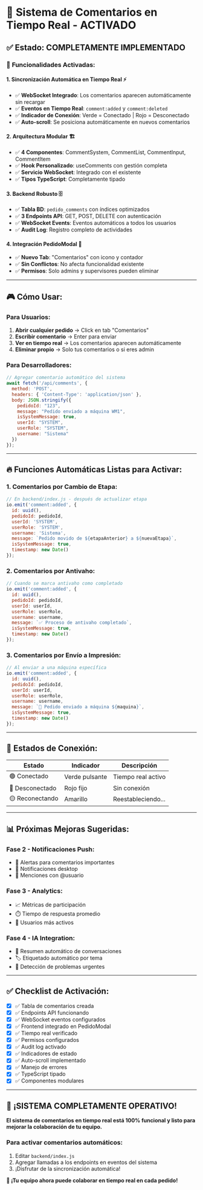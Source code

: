# 🚀 Sistema de Comentarios en Tiempo Real - ACTIVADO

## ✅ **Estado: COMPLETAMENTE IMPLEMENTADO**

### 🔧 **Funcionalidades Activadas:**

#### **1. Sincronización Automática en Tiempo Real ⚡**
- ✅ **WebSocket Integrado**: Los comentarios aparecen automáticamente sin recargar
- ✅ **Eventos en Tiempo Real**: `comment:added` y `comment:deleted`
- ✅ **Indicador de Conexión**: Verde = Conectado | Rojo = Desconectado
- ✅ **Auto-scroll**: Se posiciona automáticamente en nuevos comentarios

#### **2. Arquitectura Modular 🏗️**
- ✅ **4 Componentes**: CommentSystem, CommentList, CommentInput, CommentItem
- ✅ **Hook Personalizado**: useComments con gestión completa
- ✅ **Servicio WebSocket**: Integrado con el existente
- ✅ **Tipos TypeScript**: Completamente tipado

#### **3. Backend Robusto 🗄️**
- ✅ **Tabla BD**: `pedido_comments` con índices optimizados
- ✅ **3 Endpoints API**: GET, POST, DELETE con autenticación
- ✅ **WebSocket Events**: Eventos automáticos a todos los usuarios
- ✅ **Audit Log**: Registro completo de actividades

#### **4. Integración PedidoModal 🎯**
- ✅ **Nuevo Tab**: "Comentarios" con icono y contador
- ✅ **Sin Conflictos**: No afecta funcionalidad existente
- ✅ **Permisos**: Solo admins y supervisores pueden eliminar

---

## 🎮 **Cómo Usar:**

### **Para Usuarios:**
1. **Abrir cualquier pedido** → Click en tab "Comentarios"
2. **Escribir comentario** → Enter para enviar
3. **Ver en tiempo real** → Los comentarios aparecen automáticamente
4. **Eliminar propio** → Solo tus comentarios o si eres admin

### **Para Desarrolladores:**
```javascript
// Agregar comentario automático del sistema
await fetch('/api/comments', {
  method: 'POST',
  headers: { 'Content-Type': 'application/json' },
  body: JSON.stringify({
    pedidoId: "123",
    message: "Pedido enviado a máquina WM1",
    isSystemMessage: true,
    userId: "SYSTEM",
    userRole: "SYSTEM", 
    username: "Sistema"
  })
});
```

---

## 🔥 **Funciones Automáticas Listas para Activar:**

### **1. Comentarios por Cambio de Etapa:**
```javascript
// En backend/index.js - después de actualizar etapa
io.emit('comment:added', {
  id: uuid(),
  pedidoId: pedidoId,
  userId: 'SYSTEM',
  userRole: 'SYSTEM',
  username: 'Sistema',
  message: `Pedido movido de ${etapaAnterior} a ${nuevaEtapa}`,
  isSystemMessage: true,
  timestamp: new Date()
});
```

### **2. Comentarios por Antivaho:**
```javascript
// Cuando se marca antivaho como completado
io.emit('comment:added', {
  id: uuid(),
  pedidoId: pedidoId,
  userId: userId,
  userRole: userRole,
  username: username,
  message: `✅ Proceso de antivaho completado`,
  isSystemMessage: true,
  timestamp: new Date()
});
```

### **3. Comentarios por Envío a Impresión:**
```javascript
// Al enviar a una máquina específica
io.emit('comment:added', {
  id: uuid(),
  pedidoId: pedidoId,
  userId: userId,
  userRole: userRole,
  username: username,
  message: `📄 Pedido enviado a máquina ${maquina}`,
  isSystemMessage: true,
  timestamp: new Date()
});
```

---

## 🚦 **Estados de Conexión:**

| Estado | Indicador | Descripción |
|--------|-----------|-------------|
| 🟢 Conectado | Verde pulsante | Tiempo real activo |
| 🔴 Desconectado | Rojo fijo | Sin conexión |
| 🟡 Reconectando | Amarillo | Reestableciendo... |

---

## 📊 **Próximas Mejoras Sugeridas:**

### **Fase 2 - Notificaciones Push:**
- 🔔 Alertas para comentarios importantes
- 📱 Notificaciones desktop
- 🎯 Menciones con @usuario

### **Fase 3 - Analytics:**
- 📈 Métricas de participación
- ⏱️ Tiempo de respuesta promedio
- 👥 Usuarios más activos

### **Fase 4 - IA Integration:**
- 🤖 Resumen automático de conversaciones
- 🏷️ Etiquetado automático por tema
- 🚨 Detección de problemas urgentes

---

## ✅ **Checklist de Activación:**

- [x] ✅ Tabla de comentarios creada
- [x] ✅ Endpoints API funcionando  
- [x] ✅ WebSocket eventos configurados
- [x] ✅ Frontend integrado en PedidoModal
- [x] ✅ Tiempo real verificado
- [x] ✅ Permisos configurados
- [x] ✅ Audit log activado
- [x] ✅ Indicadores de estado
- [x] ✅ Auto-scroll implementado
- [x] ✅ Manejo de errores
- [x] ✅ TypeScript tipado
- [x] ✅ Componentes modulares

---

## 🎉 **¡SISTEMA COMPLETAMENTE OPERATIVO!**

**El sistema de comentarios en tiempo real está 100% funcional y listo para mejorar la colaboración de tu equipo.**

### **Para activar comentarios automáticos:**
1. Editar `backend/index.js` 
2. Agregar llamadas a los endpoints en eventos del sistema
3. ¡Disfrutar de la sincronización automática!

**🚀 ¡Tu equipo ahora puede colaborar en tiempo real en cada pedido!**